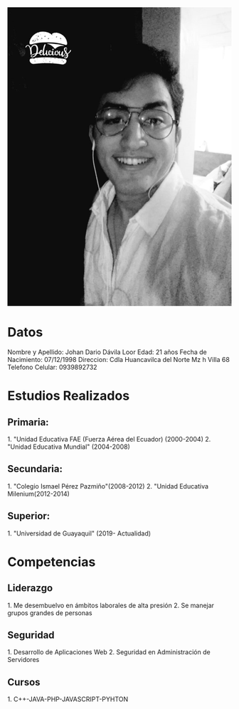 

<img src="./johan.jpg" style="witdh:200px:height:200px">

<h1>Datos</h1> 
Nombre y Apellido: Johan Dario Dávila Loor 
Edad: 21 años 
Fecha de Nacimiento:  07/12/1998 
Direccion: Cdla Huancavilca del Norte Mz h Villa 68 	
Telefono Celular: 0939892732 	
   	
<h1>Estudios Realizados</h1>

<h2>Primaria:</h2>
1. "Unidad Educativa FAE (Fuerza Aérea del Ecuador) (2000-2004)
2. "Unidad Educativa Mundial" (2004-2008)
<h2>Secundaria:</h2>  
1. "Colegio Ismael Pérez 	Pazmiño"(2008-2012)  
2. "Unidad Educativa Milenium(2012-2014)
<h2>Superior:</h2>  
1. "Universidad de Guayaquil" (2019-	Actualidad)    

<h1>Competencias</h1>

<h2>Liderazgo</h2>
 1. Me desembuelvo en ámbitos laborales de alta presión  
 2. Se manejar grupos grandes de personas 
 <h2>Seguridad </h2>
 1. Desarrollo de Aplicaciones Web  
 2. Seguridad en Administración de Servidores
 <h2>Cursos</h2>
 1. C++-JAVA-PHP-JAVASCRIPT-PYHTON 
